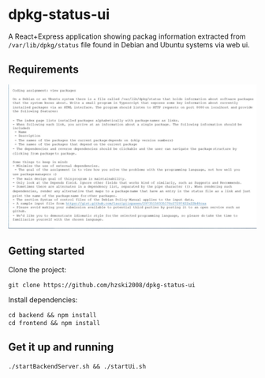 # dpkg-status-ui

A React+Express application showing packag information extracted from `/var/lib/dpkg/status` file found in Debian and
Ubuntu systems via web ui.

## Requirements
![Alt text](./8va0x.jpg?raw=true "Title")

## Getting started

Clone the project:

```
git clone https://github.com/hzski2008/dpkg-status-ui
```

Install dependencies:
```
cd backend && npm install
cd frontend && npm install
```

## Get it up and running

```
./startBackendServer.sh && ./startUi.sh
```


